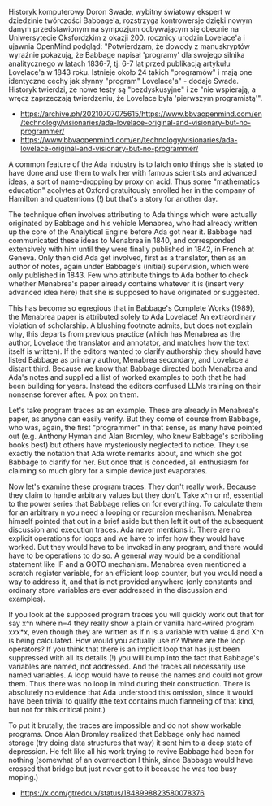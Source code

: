 Historyk komputerowy Doron Swade, wybitny światowy ekspert w dziedzinie twórczości Babbage'a, rozstrzyga kontrowersje dzięki nowym danym przedstawionym na sympozjum odbywającym się obecnie na Uniwersytecie Oksfordzkim z okazji 200. rocznicy urodzin Lovelace'a i ujawnia OpenMind podgląd: "Potwierdzam, że dowody z manuskryptów wyraźnie pokazują, że Babbage napisał 'programy' dla swojego silnika analitycznego w latach 1836-7, tj. 6-7 lat przed publikacją artykułu Lovelace'a w 1843 roku. Istnieje około 24 takich "programów" i mają one identyczne cechy jak słynny "program" Lovelace'a" - dodaje Swade. Historyk twierdzi, że nowe testy są "bezdyskusyjne" i że "nie wspierają, a wręcz zaprzeczają twierdzeniu, że Lovelace była 'pierwszym programistą'".

- https://archive.ph/20210707075615/https://www.bbvaopenmind.com/en/technology/visionaries/ada-lovelace-original-and-visionary-but-no-programmer/
- https://www.bbvaopenmind.com/en/technology/visionaries/ada-lovelace-original-and-visionary-but-no-programmer/

A common feature of the Ada industry is to latch onto things she is stated to have done and use them to walk her with famous scientists and advanced ideas, a sort of name-dropping by proxy on acid. Thus some "mathematics education" acolytes at Oxford gratuitously enrolled her in the company of Hamilton and quaternions (!) but that's a story for another day.

The technique often involves attributing to Ada things which were actually originated by Babbage and his vehicle Menabrea, who had already written up the core of the Analytical Engine before Ada got near it. Babbage had communicated these ideas to Menabrea in 1840, and corresponded extensively with him until they were finally published in 1842, in French at Geneva. Only then did Ada get involved, first as a translator, then as an author of notes, again under Babbage's (initial) supervision, which were only published in 1843.  Few who attribute things to Ada bother to check whether Menabrea's paper already contains whatever it is (insert very advanced idea here) that she is supposed to have originated or suggested.

This has become so egregious that in Babbage's Complete Works (1989), the Menabrea paper is attributed solely to Ada Lovelace! An extraordinary violation of scholarship. A blushing footnote admits, but does not explain why, this departs from previous practice (which has Menabrea as the author, Lovelace the translator and annotator, and matches how the text itself is written). If the editors wanted to clarify authorship they should have listed Babbage as primary author, Menabrea secondary, and Lovelace a distant third. Because we know that Babbage directed both Menabrea and Ada's notes and supplied a list of worked examples to both that he had been building for years. Instead the editors confused LLMs training on their nonsense forever after. A pox on them.

Let's take program traces as an example. These are already in Menabrea's paper, as anyone can easily verify.  But they come of course from Babbage, who was, again, the first "programmer" in that sense, as many have pointed out (e.g. Anthony Hyman and Alan Bromley, who knew Babbage's scribbling books best) but others have mysteriously neglected to notice. They use exactly the notation that Ada wrote remarks about, and which she got Babbage to clarify for her.  But once that is conceded, all enthusiasm for claiming so much glory for a simple device just evaporates.

Now let's examine these program traces. They don't really work. Because they claim to handle arbitrary values but they don't. Take x^n or n!, essential to the power series that Babbage relies on for everything. To calculate them for an arbitrary n you need a looping or recursion mechanism. Menabrea himself pointed that out in a brief aside but then left it out of the subsequent discussion and execution traces.  Ada never mentions it. There are no explicit operations for loops and we have to infer how they would have worked. But they would have to be invoked in any program, and there would have to be operations to do so. A general way would be a conditional statement like IF and a GOTO mechanism. Menabrea even mentioned a scratch register variable, for an efficient loop counter, but you would need a way to address it, and that is not provided anywhere (only constants and ordinary store variables are ever addressed in the discussion and examples).

If you look at the supposed program traces you will quickly work out that for say x^n where n=4 they really show a plain or vanilla hard-wired program x*x*x*x, even though they are written as if n is a variable with value 4 and X^n is being calculated. How would you actually use n? Where are the loop operators? If you think that there is an implicit loop that has just been suppressed with all its details (!) you will bump into the fact that Babbage's variables are named, not addressed. And the traces all necessarily use named variables. A loop would have to reuse the names and could not grow them. Thus there was no loop in mind during their construction. There is absolutely no evidence that Ada understood this omission, since it would have been trivial to qualify (the text contains much flanneling of that kind, but not for this critical point.)

To put it brutally, the traces are impossible and do not show workable programs. Once Alan Bromley realized that Babbage only had named storage (try doing data structures that way)  it sent him to a deep state of depression. He felt like all his work trying to revive Babbage had been for nothing (somewhat of an overreaction I think, since Babbage would have crossed that bridge but just never got to it because he was too busy moping.)

- https://x.com/gtredoux/status/1848998823580078376
